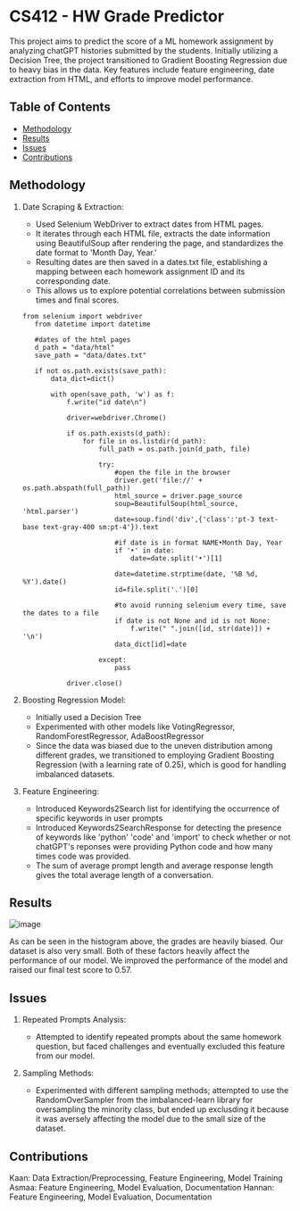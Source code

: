 # CS412 - HW Grade Predictor

This project aims to predict the score of a ML homework assignment by analyzing chatGPT histories submitted by the students. Initially utilizing a Decision Tree, the project transitioned to Gradient Boosting Regression due to heavy bias in the data. Key features include feature engineering, date extraction from HTML, and efforts to improve model performance.

## Table of Contents
- [Methodology](#methodology)
- [Results](#results)
- [Issues](#issues)
- [Contributions](#contributions)

## Methodology
1. Date Scraping & Extraction:
   - Used Selenium WebDriver to extract dates from HTML pages.
   - It iterates through each HTML file, extracts the date information using BeautifulSoup after rendering the page, and standardizes the date format to 'Month Day, Year.'
   - Resulting dates are then saved in a dates.txt file, establishing a mapping between each homework assignment ID and its corresponding date.
   - This allows us to explore potential correlations between submission times and final scores.


   ```
   from selenium import webdriver
      from datetime import datetime
      
      #dates of the html pages
      d_path = "data/html"
      save_path = "data/dates.txt"
      
      if not os.path.exists(save_path):
          data_dict=dict()
      
          with open(save_path, 'w') as f:
              f.write("id date\n")
      
              driver=webdriver.Chrome()
      
              if os.path.exists(d_path):
                  for file in os.listdir(d_path):
                      full_path = os.path.join(d_path, file)
      
                      try:
                          #open the file in the browser
                          driver.get('file://' + os.path.abspath(full_path))
                          html_source = driver.page_source
                          soup=BeautifulSoup(html_source, 'html.parser')
                          date=soup.find('div',{'class':'pt-3 text-base text-gray-400 sm:pt-4'}).text
                          
                          #if date is in format NAME•Month Day, Year
                          if '•' in date:
                              date=date.split('•')[1]
                              
                          date=datetime.strptime(date, '%B %d, %Y').date()
                          id=file.split('.')[0]
      
                          #to avoid running selenium every time, save the dates to a file
                          if date is not None and id is not None:
                              f.write(" ".join([id, str(date)]) + '\n')
                          data_dict[id]=date
                          
                      except:
                          pass
      
              driver.close()
   ```

  
     
3. Boosting Regression Model:
   - Initially used a Decision Tree
   - Experimented with other models like VotingRegressor, RandomForestRegressor, AdaBoostRegressor
   - Since the data was biased due to the uneven distribution among different grades, we transitioned to employing Gradient Boosting Regression (with a learning rate of 0.25), which is good for handling imbalanced datasets.
     
4. Feature Engineering:
   - Introduced Keywords2Search list for identifying the occurrence of specific keywords in user prompts
   - Introduced Keywords2SearchResponse for detecting the presence of keywords like 'python' 'code' and 'import' to check whether or not chatGPT's reponses were providing Python code and how many times code was provided.
   - The sum of average prompt length and average response length gives the total average length of a conversation.

## Results
![image](https://github.com/asmaabashir/CS412-ML/assets/127853761/d9fcfb25-6c84-442b-b599-d0da7e91226f)

As can be seen in the histogram above, the grades are heavily biased. Our dataset is also very small.
Both of these factors heavily affect the performance of our model.
We improved the performance of the model and raised our final test score to 0.57.

## Issues
1. Repeated Prompts Analysis:
   - Attempted to identify repeated prompts about the same homework question, but faced challenges and eventually excluded this feature from our model.

2. Sampling Methods:
   - Experimented with different sampling methods; attempted to use the RandomOverSampler from the imbalanced-learn library for oversampling the minority class, but ended up exclusding it because it was aversely affecting the model due to the small size of the dataset.
  
## Contributions
Kaan: Data Extraction/Preprocessing, Feature Engineering, Model Training
Asmaa: Feature Engineering, Model Evaluation, Documentation
Hannan: Feature Engineering, Model Evaluation, Documentation
